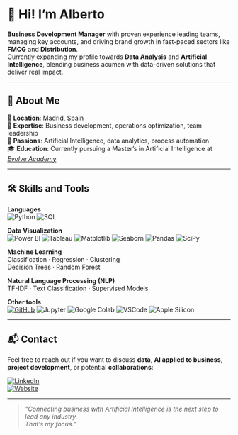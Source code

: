 
# 👋 Hi! I’m **Alberto**

**Business Development Manager** with proven experience leading teams, managing key accounts, and driving brand growth in fast-paced sectors like **FMCG** and **Distribution**.  
Currently expanding my profile towards **Data Analysis** and **Artificial Intelligence**, blending business acumen with data-driven solutions that deliver real impact.

---

## 🚀 About Me

📍 **Location**: Madrid, Spain  
🎯 **Expertise**: Business development, operations optimization, team leadership  
🧠 **Passions**: Artificial Intelligence, data analytics, process automation  
🎓 **Education**: Currently pursuing a Master’s in Artificial Intelligence at [*Evolve Academy*](https://evolveacademy.es/titulacion/inteligencia-artificial/?utm_source=google&utm_medium=paid&utm_campaign=branding&utm_term=evolve-academy&utm_content=evolve-academy&gad_source=1&gclid=Cj0KCQiA8fW9BhC8ARIsACwHqYrnEG-NXaofhz4SqON2C79jxrvoxpCDQJiV4SUrG6T_Ot6c4OLUka0aAgnPEALw_wcB)

---

## 🛠️ Skills and Tools

**Languages**  
![Python](https://img.shields.io/badge/-Python-3776AB?style=flat&logo=python&logoColor=white)
![SQL](https://img.shields.io/badge/-SQL-4479A1?style=flat&logo=mysql&logoColor=white)

**Data Visualization**  
![Power BI](https://img.shields.io/badge/-Power%20BI-F2C811?style=flat&logo=power-bi&logoColor=white)
![Tableau](https://img.shields.io/badge/Tableau-E97627?style=flat&logo=Tableau&logoColor=white)
![Matplotlib](https://img.shields.io/badge/-Matplotlib-11557C?style=flat&logo=python&logoColor=white)
![Seaborn](https://img.shields.io/badge/-Seaborn-005571?style=flat&logo=python&logoColor=white)
![Pandas](https://img.shields.io/badge/Pandas-2C2D72?style=flat&logo=pandas&logoColor=white)
![SciPy](https://img.shields.io/badge/SciPy-654FF0?style=flat&logo=SciPy&logoColor=white)

**Machine Learning**  
Classification · Regression · Clustering  
Decision Trees · Random Forest

**Natural Language Processing (NLP)**  
TF-IDF · Text Classification · Supervised Models

**Other tools**  
[![GitHub](https://img.shields.io/badge/-GitHub-181717?style=flat&logo=github&logoColor=white)](https://github.com/albertogarciai)
![Jupyter](https://img.shields.io/badge/-Jupyter-F37626?style=flat&logo=jupyter&logoColor=white)
![Google Colab](https://img.shields.io/badge/-Google%20Colab-F9AB00?style=flat&logo=google-colab&logoColor=white)
![VSCode](https://img.shields.io/badge/VSCode-0078D4?style=flat&logo=visual%20studio%20code&logoColor=white)
![Apple Silicon](https://img.shields.io/badge/apple%20silicon-333333?style=flat&logo=apple&logoColor=white)

---

## 📬 Contact

Feel free to reach out if you want to discuss **data**, **AI applied to business**, **project development**, or potential **collaborations**:

[![LinkedIn](https://img.shields.io/badge/-LinkedIn-0077B5?style=flat&logo=linkedin&logoColor=white)](https://www.linkedin.com/in/albertogarciai/)  
[![Website](https://img.shields.io/badge/-My%20Website-000000?style=flat)](https://albertogarcia.carrd.co/)

---

> _"Connecting business with Artificial Intelligence is the next step to lead any industry.  
> That’s my focus."_
